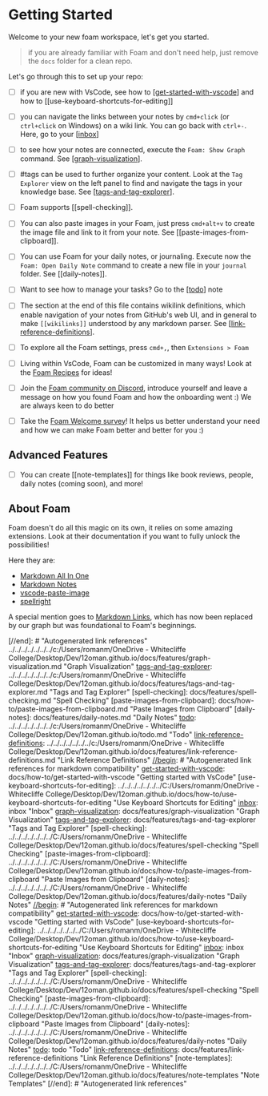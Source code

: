 # Getting Started

Welcome to your new foam workspace, let's get you started.

> if you are already familiar with Foam and don't need help, just remove the `docs` folder for a clean repo.

Let's go through this to set up your repo:

- [ ] if you are new with VsCode, see how to [[get-started-with-vscode]] and how to [[use-keyboard-shortcuts-for-editing]]

- [ ] you can navigate the links between your notes by `cmd+click` (or `ctrl+click` on Windows) on a wiki link. You can go back with `ctrl+-`. Here, go to your [[inbox]]

- [ ] to see how your notes are connected, execute the `Foam: Show Graph` command. See [[graph-visualization]].

- [ ] #tags can be used to further organize your content. Look at the `Tag Explorer` view on the left panel to find and navigate the tags in your knowledge base. See [[tags-and-tag-explorer]].

- [ ] Foam supports [[spell-checking]].

- [ ] You can also paste images in your Foam, just press `cmd+alt+v` to create the image file and link to it from your note. See [[paste-images-from-clipboard]].

- [ ] You can use Foam for your daily notes, or journaling. Execute now the `Foam: Open Daily Note` command to create a new file in your `journal` folder. See [[daily-notes]].

- [ ] Want to see how to manage your tasks? Go to the [[todo]] note

- [ ] The section at the end of this file contains wikilink definitions, which enable navigation of your notes from GitHub's web UI, and in general to make `[[wikilinks]]` understood by any markdown parser. See [[link-reference-definitions]].

- [ ] To explore all the Foam settings, press `cmd+,`, then `Extensions > Foam`

- [ ] Living within VsCode, Foam can be customized in many ways! Look at the [Foam Recipes](https://foambubble.github.io/foam/recipes/recipes) for ideas!

- [ ] Join the [Foam community on Discord](https://foambubble.github.io/join-discord/e), introduce yourself and leave a message on how you found Foam and how the onboarding went :) We are always keen to do better

- [ ] Take the [Foam Welcome survey](http://foambubble.github.io/welcome-survey/e)! It helps us better understand your need and how we can make Foam better and better for you :)

## Advanced Features

- [ ] You can create [[note-templates]] for things like book reviews, people, daily notes (coming soon), and more!

## About Foam

Foam doesn't do all this magic on its own, it relies on some amazing extensions. Look at their documentation if you want to fully unlock the possibilities!

Here they are:
- [Markdown All In One](https://marketplace.visualstudio.com/items?itemName=yzhang.markdown-all-in-one)
- [Markdown Notes](https://marketplace.visualstudio.com/items?itemName=kortina.vscode-markdown-notes)
- [vscode-paste-image](https://github.com/mushanshitiancai/vscode-paste-image)
- [spellright](https://marketplace.visualstudio.com/items?itemName=ban.spellright)

A special mention goes to [Markdown Links](https://marketplace.visualstudio.com/items?itemName=tchayen.markdown-links), which has now been replaced by our graph but was foundational to Foam's beginnings.


[//begin]: # "Autogenerated link references for markdown compatibility"
[get-started-with-vscode]: docs/how-to/get-started-with-vscode.md "Getting started with VsCode"
[inbox]: inbox.md "Inbox"
[graph-visualization]: docs/features/graph-visualization.md "Graph Visualization"
[tags-and-tag-explorer]: docs/features/tags-and-tag-explorer.md "Tags and Tag Explorer"
[todo]: todo.md "Todo"
[link-reference-definitions]: docs/features/link-reference-definitions.md "Link Reference Definitions"
[//end]: # "Autogenerated link references" ../../../../../../../c:/Users/romanm/OneDrive - Whitecliffe College/Desktop/Dev/12oman.github.io/docs/features/graph-visualization.md "Graph Visualization"
[tags-and-tag-explorer]: ../../../../../../../c:/Users/romanm/OneDrive - Whitecliffe College/Desktop/Dev/12oman.github.io/docs/features/tags-and-tag-explorer.md "Tags and Tag Explorer"
[spell-checking]: docs/features/spell-checking.md "Spell Checking"
[paste-images-from-clipboard]: docs/how-to/paste-images-from-clipboard.md "Paste Images from Clipboard"
[daily-notes]: docs/features/daily-notes.md "Daily Notes"
[todo]: ../../../../../../../c:/Users/romanm/OneDrive - Whitecliffe College/Desktop/Dev/12oman.github.io/todo.md "Todo"
[link-reference-definitions]: ../../../../../../../c:/Users/romanm/OneDrive - Whitecliffe College/Desktop/Dev/12oman.github.io/docs/features/link-reference-definitions.md "Link Reference Definitions"
[//begin]: # "Autogenerated link references for markdown compatibility"
[get-started-with-vscode]: docs/how-to/get-started-with-vscode "Getting started with VsCode"
[use-keyboard-shortcuts-for-editing]: ../../../../../../../C:/Users/romanm/OneDrive - Whitecliffe College/Desktop/Dev/12oman.github.io/docs/how-to/use-keyboard-shortcuts-for-editing "Use Keyboard Shortcuts for Editing"
[inbox]: inbox "Inbox"
[graph-visualization]: docs/features/graph-visualization "Graph Visualization"
[tags-and-tag-explorer]: docs/features/tags-and-tag-explorer "Tags and Tag Explorer"
[spell-checking]: ../../../../../../../C:/Users/romanm/OneDrive - Whitecliffe College/Desktop/Dev/12oman.github.io/docs/features/spell-checking "Spell Checking"
[paste-images-from-clipboard]: ../../../../../../../C:/Users/romanm/OneDrive - Whitecliffe College/Desktop/Dev/12oman.github.io/docs/how-to/paste-images-from-clipboard "Paste Images from Clipboard"
[daily-notes]: ../../../../../../../C:/Users/romanm/OneDrive - Whitecliffe College/Desktop/Dev/12oman.github.io/docs/features/daily-notes "Daily Notes"
[//begin]: # "Autogenerated link references for markdown compatibility"
[get-started-with-vscode]: docs/how-to/get-started-with-vscode "Getting started with VsCode"
[use-keyboard-shortcuts-for-editing]: ../../../../../../../C:/Users/romanm/OneDrive - Whitecliffe College/Desktop/Dev/12oman.github.io/docs/how-to/use-keyboard-shortcuts-for-editing "Use Keyboard Shortcuts for Editing"
[inbox]: inbox "Inbox"
[graph-visualization]: docs/features/graph-visualization "Graph Visualization"
[tags-and-tag-explorer]: docs/features/tags-and-tag-explorer "Tags and Tag Explorer"
[spell-checking]: ../../../../../../../C:/Users/romanm/OneDrive - Whitecliffe College/Desktop/Dev/12oman.github.io/docs/features/spell-checking "Spell Checking"
[paste-images-from-clipboard]: ../../../../../../../C:/Users/romanm/OneDrive - Whitecliffe College/Desktop/Dev/12oman.github.io/docs/how-to/paste-images-from-clipboard "Paste Images from Clipboard"
[daily-notes]: ../../../../../../../C:/Users/romanm/OneDrive - Whitecliffe College/Desktop/Dev/12oman.github.io/docs/features/daily-notes "Daily Notes"
[todo]: todo "Todo"
[link-reference-definitions]: docs/features/link-reference-definitions "Link Reference Definitions"
[note-templates]: ../../../../../../../C:/Users/romanm/OneDrive - Whitecliffe College/Desktop/Dev/12oman.github.io/docs/features/note-templates "Note Templates"
[//end]: # "Autogenerated link references"